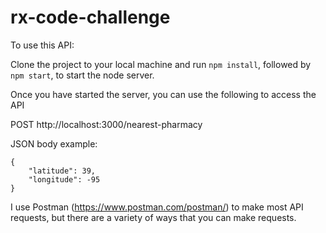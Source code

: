 # rx-code-challenge

To use this API:

Clone the project to your local machine and run `npm install`, followed by `npm start`, to start the node server.

Once you have started the server, you can use the following to access the API

POST http://localhost:3000/nearest-pharmacy 

JSON body example:
```
{
    "latitude": 39,
    "longitude": -95
}
```

I use Postman (https://www.postman.com/postman/) to make most API requests, but there are a variety of ways that you can make requests.
